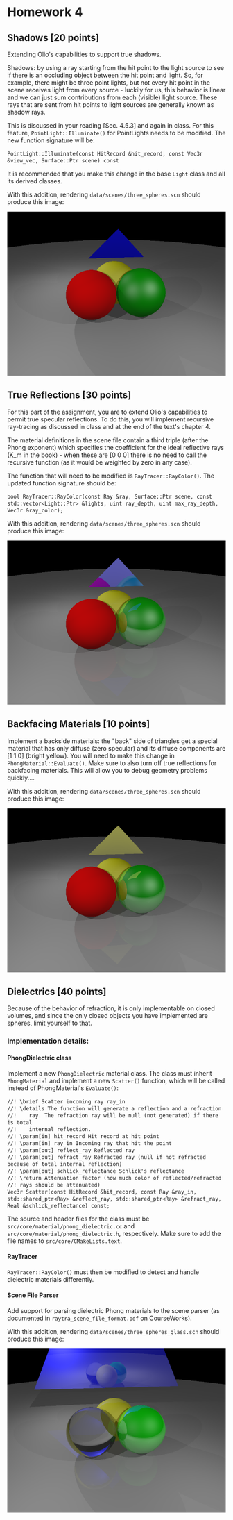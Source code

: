 # Homework 4

## Shadows [20 points]

Extending Olio's capabilities to support true shadows.

Shadows: by using a ray starting from the hit point to the light source to see if there is an occluding object between the hit point and light. So, for example, there might be three point lights, but not every hit point in the scene receives light from every source - luckily for us, this behavior is linear and we can just sum contributions from each (visible) light source. These rays that are sent from hit points to light sources are generally known as shadow rays.

This is discussed in your reading [Sec. 4.5.3] and again in class. For this feature, `PointLight::Illuminate()` for PointLights needs to be modified. The new function signature will be:
```
PointLight::Illuminate(const HitRecord &hit_record, const Vec3r &view_vec, Surface::Ptr scene) const
```
It is recommended that you make this change in the base `Light` class and all its derived classes.

With this addition, rendering `data/scenes/three_spheres.scn` should produce this image:

![multiple_surfaces](figures/three_spheres_shadows.png)

## True Reflections [30 points]

For this part of the assignment, you are to extend Olio's capabilities to permit true specular reflections. To do this, you will implement recursive ray-tracing as discussed in class and at the end of the text's chapter 4.

The material definitions in the scene file contain a third triple (after the Phong exponent) which specifies the coefficient for the ideal reflective rays (K_m in the book) - when these are [0 0 0] there is no need to call the recursive function (as it would be weighted by zero in any case).

The function that will need to be modified is `RayTracer::RayColor()`. The updated function signature should be:
```
bool RayTracer::RayColor(const Ray &ray, Surface::Ptr scene, const std::vector<Light::Ptr> &lights, uint ray_depth, uint max_ray_depth, Vec3r &ray_color);
```

With this addition, rendering `data/scenes/three_spheres.scn` should produce this image:

![multiple_surfaces](figures/three_spheres_reflections.png)

## Backfacing Materials [10 points]

Implement a backside materials: the "back" side of triangles get a special material that has only diffuse (zero specular) and its diffuse components are [1 1 0] (bright yellow). You will need to make this change in `PhongMaterial::Evaluate()`. Make sure to also turn off true reflections for backfacing materials. This will allow you to debug geometry problems quickly....

With this addition, rendering `data/scenes/three_spheres.scn` should produce this image:

![multiple_surfaces](figures/three_spheres_backface.png)

## Dielectrics [40 points]

Because of the behavior of refraction, it is only implementable on closed volumes, and since the only closed objects you have implemented are spheres, limit yourself to that.

### Implementation details:

#### PhongDielectric class

Implement a new `PhongDielectric` material class. The class must inherit `PhongMaterial` and implement a new `Scatter()` function, which will be called instead of PhongMaterial's `Evaluate()`:

```
//! \brief Scatter incoming ray ray_in
//! \details The function will generate a reflection and a refraction
//!    ray. The refraction ray will be null (not generated) if there is total
//!    internal reflection.
//! \param[in] hit_record Hit record at hit point
//! \param[in] ray_in Incoming ray that hit the point
//! \param[out] reflect_ray Reflected ray
//! \param[out] refract_ray Refracted ray (null if not refracted because of total internal reflection)
//! \param[out] schlick_reflectance Schlick's reflectance
//! \return Attenuation factor (how much color of reflected/refracted
//! rays should be attenuated)
Vec3r Scatter(const HitRecord &hit_record, const Ray &ray_in, std::shared_ptr<Ray> &reflect_ray, std::shared_ptr<Ray> &refract_ray, Real &schlick_reflectance) const;
```
The source and header files for the class must be `src/core/material/phong_dielectric.cc` and `src/core/material/phong_dielectric.h`, respectively. Make sure to add the file names to `src/core/CMakeLists.text`.

#### RayTracer
`RayTracer::RayColor()` must then be modified to detect and handle dielectric materials differently. 

#### Scene File Parser

Add support for parsing dielectric Phong materials to the scene parser (as documented in `raytra_scene_file_format.pdf` on CourseWorks).

With this addition, rendering `data/scenes/three_spheres_glass.scn` should produce this image:

![multiple_surfaces](figures/three_spheres_glass.png)
